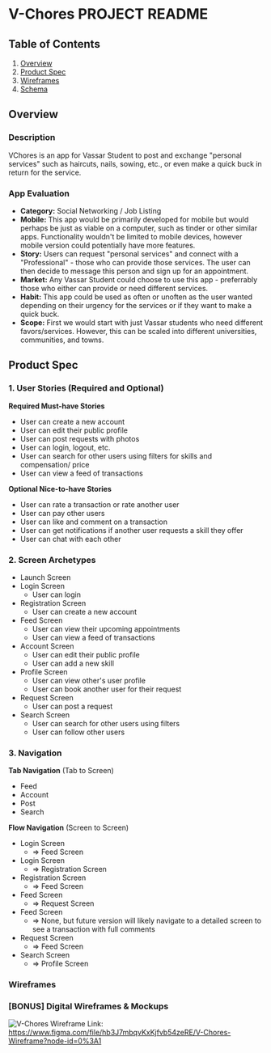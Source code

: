 # V-Chores PROJECT README

## Table of Contents
1. [Overview](#Overview)
1. [Product Spec](#Product-Spec)
1. [Wireframes](#Wireframes)
1. [Schema](#Schema)

## Overview
### Description
VChores is an app for Vassar Student to post and exchange "personal services" such as haircuts, nails, sowing, etc., or even make a quick buck in return for the service. 

### App Evaluation
- **Category:** Social Networking / Job Listing
- **Mobile:** This app would be primarily developed for mobile but would perhaps be just as viable on a computer, such as tinder or other similar apps. Functionality wouldn't be limited to mobile devices, however mobile version could potentially have more features.
- **Story:** Users can request "personal services" and connect with a "Professional" - those who can provide those services. The user can then decide to message this person and sign up for an appointment. 
- **Market:** Any Vassar Student could choose to use this app - preferrably those who either can provide or need different services. 
- **Habit:** This app could be used as often or unoften as the user wanted depending on their urgency for the services or if they want to make a quick buck. 
- **Scope:** First we would start with just Vassar students who need different favors/services. However, this can be scaled into different universities, communities, and towns. 


## Product Spec
### 1. User Stories (Required and Optional)

**Required Must-have Stories**

* User can create a new account
* User can edit their public profile 
* User can post requests with photos 
* User can login, logout, etc. 
* User can search for other users using filters for skills and compensation/ price 
* User can view a feed of transactions

**Optional Nice-to-have Stories**

* User can rate a transaction or rate another user 
* User can pay other users 
* User can like and comment on a transaction 
* User can get notifications if another user requests a skill they offer 
* User can chat with each other

### 2. Screen Archetypes

* Launch Screen
* Login Screen
   * User can login
* Registration Screen
    * User can create a new account 
* Feed Screen
    *  User can view their upcoming appointments 
    *  User can view a feed of transactions
* Account Screen
    * User can edit their public profile 
    * User can add a new skill 
* Profile Screen
    * User can view other's user profile 
    * User can book another user for their request 
* Request Screen 
    * User can post a request 
* Search Screen 
    * User can search for other users using filters 
    * User can follow other users 

### 3. Navigation

**Tab Navigation** (Tab to Screen)

* Feed
* Account 
* Post 
* Search 

**Flow Navigation** (Screen to Screen)

* Login Screen
    * => Feed Screen 
* Login Screen
    * => Registration Screen
* Registration Screen 
    * => Feed Screen 
* Feed Screen 
    * => Request Screen 
* Feed Screen
    * => None, but future version will likely navigate to a detailed screen to see a transaction with full comments 
* Request Screen
    * => Feed Screen 
* Search Screen
    * => Profile Screen 

### Wireframes
### [BONUS] Digital Wireframes & Mockups
![V-Chores Wireframe](https://user-images.githubusercontent.com/78479343/162598268-358b6d8d-f77e-475b-a412-426c73189880.png)
Link: https://www.figma.com/file/hb3J7mbqvKxKjfvb54zeRE/V-Chores-Wireframe?node-id=0%3A1


